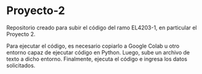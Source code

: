 # Proyecto-2
Repositorio creado para subir el código del ramo EL4203-1, en particular el Proyecto 2.

Para ejecutar el código, es necesario copiarlo a Google Colab u otro entorno capaz de ejecutar código en Python. Luego, sube un archivo de texto a dicho entorno. Finalmente, ejecuta el código e ingresa los datos solicitados.


